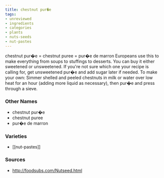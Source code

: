```yaml
---
title: chestnut pur�e
tags:
- unreviewed
- ingredients
- categories
- plants
- nuts-seeds
- nut-pastes
---
```

chestnut pur�e = chestnut puree = pur�e de marron Europeans use this to make everything from soups to stuffings to desserts. You can buy it either sweetened or unsweetened. If you're not sure which one your recipe is calling for, get unsweetened pur�e and add sugar later if needed. To make your own: Simmer shelled and peeled chestnuts in milk or water over low heat for an hour (adding more liquid as necessary), then pur�e and press through a sieve.

### Other Names

* chestnut pur�e
* chestnut puree
* pur�e de marron

### Varieties

* [[nut-pastes]]

### Sources
* http://foodsubs.com/Nutseed.html
